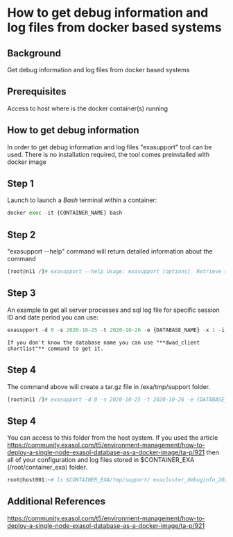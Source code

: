 # How to get debug information and log files from docker based systems 
## Background

Get debug information and log files from docker based systems

## Prerequisites

Access to host where is the docker container(s) running

## How to get debug information

In order to get debug information and log files "exasupport" tool can be used. There is no installation required, the tool comes preinstalled with docker image 

## Step 1

Launch to launch a *Bash* terminal within a container:


```python
docker exec -it {CONTAINER_NAME} bash
```
## Step 2

"exasupport --help" command will return detailed information about the command


```python
[root@n11 /]# exasupport --help Usage: exasupport [options]  Retrieve support information  Options:   -h, --help            show this help message and exit   -d DEBUGINFO, --debug-info=DEBUGINFO                         Debuginfo to retrieve, separated by comma: 1 =                         EXAClusterOS logs, 2 = Coredumps, 3 = EXAStorage                         metadata or 0 for all   -s START_DATE, --start-time=START_DATE                         Start time of logs (YYYY-MM-DD [HH:MM])   -t STOP_DATE, --stop-time=STOP_DATE                         Stop time of logs (YYYY-MM-DD [HH:MM])   -e EXASOLUTION, --exasolution=EXASOLUTION                         EXASolution logs (System names, separated by comma or                         "All databases")   -x EXASOLUTION_LOG_TYPE, --exasolution-log-type=EXASOLUTION_LOG_TYPE                         EXASolution log type, separated by comma (1 = All, 2 =                         SQL processes, 3 = Server processes)   -i SESSION, --session=SESSION                         Get logs from specific sessions, separated by comma   -b BACKTRACES, --backtraces=BACKTRACES                         Process backtraces 1 = EXASolution server processes, 2                         = EXASolution SQL processes, 3 = EXAClusterOS                         processes, 4 = ETL JDBC Jobs   -n NODES, --nodes=NODES                         Nodes (default: all online nodes)   -a, --only-archives   Only download archives   -f, --only-open-files                         Only download open files   -m, --estimate        Only estimate size of debug information   -o OUTFILE, --outfile=OUTFILE                         Output file
```
## Step 3

An example to get all server processes and sql log file for specific session ID and date period you can use:


```python
exasupport -d 0 -s 2020-10-25 -t 2020-10-26 -e {DATABASE_NAME} -x 1 -i {SESSION_ID}
```

```
If you don't know the database name you can use "**dwad_client shortlist"** command to get it.
```
## Step 4

The command above will create a tar.gz file in /exa/tmp/support folder.


```python
[root@n11 /]# exasupport -d 0 -s 2020-10-25 -t 2020-10-26 -e {DATABASE_NAME} -x 1 -i {SESSION_ID} Successfully stored debug information into file /exa/tmp/support/exacluster_debuginfo_2020_10_26-11_20_01.tar.gz  [root@n11 /]# ls -lrt /exa/tmp/support/ total 492 -rwxr-xr-x 1 root root 503265 Oct 26 11:20 exacluster_debuginfo_2020_10_26-11_20_01.tar.gz [root@n11 /]#
```
## Step 4

You can access to this folder from the host system. If you used the article <https://community.exasol.com/t5/environment-management/how-to-deploy-a-single-node-exasol-database-as-a-docker-image/ta-p/921> then all of your configuration and log files stored in $CONTAINER_EXA (/root/container_exa) folder.


```python
root@host001:~# ls $CONTAINER_EXA/tmp/support/ exacluster_debuginfo_2020_10_26-11_20_01.tar.gz
```
## Additional References

<https://community.exasol.com/t5/environment-management/how-to-deploy-a-single-node-exasol-database-as-a-docker-image/ta-p/921>

